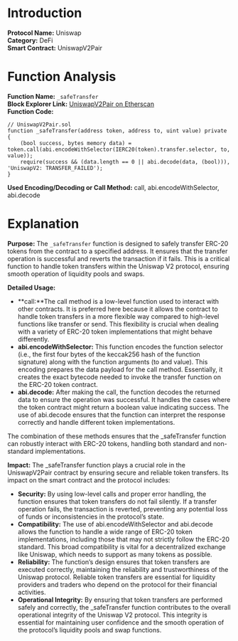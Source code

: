 # Introduction

**Protocol Name:** Uniswap  
**Category:** DeFi  
**Smart Contract:** UniswapV2Pair  

# Function Analysis

**Function Name:** `_safeTransfer`  
**Block Explorer Link:** [UniswapV2Pair on Etherscan](https://etherscan.io/address/0x5c69bee701ef814a2b6a3edd4b1652cb9cc5aa6f#code)  
**Function Code:**
```solidity
// UniswapV2Pair.sol
function _safeTransfer(address token, address to, uint value) private {
    (bool success, bytes memory data) = token.call(abi.encodeWithSelector(IERC20(token).transfer.selector, to, value));
    require(success && (data.length == 0 || abi.decode(data, (bool))), 'UniswapV2: TRANSFER_FAILED');
}
```
**Used Encoding/Decoding or Call Method:** call, abi.encodeWithSelector, abi.decode

# Explanation

**Purpose:**
The `_safeTransfer` function is designed to safely transfer ERC-20 tokens from the contract to a specified address. It ensures that the transfer operation is successful and reverts the transaction if it fails. This is a critical function to handle token transfers within the Uniswap V2 protocol, ensuring smooth operation of liquidity pools and swaps.

**Detailed Usage:**

- **call:**The call method is a low-level function used to interact with other contracts. It is preferred here because it allows the contract to handle token transfers in a more flexible way compared to high-level functions like transfer or send. This flexibility is crucial when dealing with a variety of ERC-20 token implementations that might behave differently.
- **abi.encodeWithSelector:** This function encodes the function selector (i.e., the first four bytes of the keccak256 hash of the function signature) along with the function arguments (to and value). This encoding prepares the data payload for the call method. Essentially, it creates the exact bytecode needed to invoke the transfer function on the ERC-20 token contract.
- **abi.decode:** After making the call, the function decodes the returned data to ensure the operation was successful. It handles the cases where the token contract might return a boolean value indicating success. The use of abi.decode ensures that the function can interpret the response correctly and handle different token implementations.

The combination of these methods ensures that the _safeTransfer function can robustly interact with ERC-20 tokens, handling both standard and non-standard implementations.

**Impact:**
The _safeTransfer function plays a crucial role in the UniswapV2Pair contract by ensuring secure and reliable token transfers. Its impact on the smart contract and the protocol includes:

- **Security:** By using low-level calls and proper error handling, the function ensures that token transfers do not fail silently. If a transfer operation fails, the transaction is reverted, preventing any potential loss of funds or inconsistencies in the protocol’s state.
- **Compatibility:** The use of abi.encodeWithSelector and abi.decode allows the function to handle a wide range of ERC-20 token implementations, including those that may not strictly follow the ERC-20 standard. This broad compatibility is vital for a decentralized exchange like Uniswap, which needs to support as many tokens as possible.
- **Reliability:** The function’s design ensures that token transfers are executed correctly, maintaining the reliability and trustworthiness of the Uniswap protocol. Reliable token transfers are essential for liquidity providers and traders who depend on the protocol for their financial activities.
- **Operational Integrity:** By ensuring that token transfers are performed safely and correctly, the _safeTransfer function contributes to the overall operational integrity of the Uniswap V2 protocol. This integrity is essential for maintaining user confidence and the smooth operation of the protocol’s liquidity pools and swap functions.
